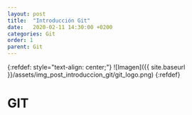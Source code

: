 ```yaml
---
layout: post
title:  "Introducción Git"
date:   2020-02-11 14:30:00 +0200
categories: Git
order: 1
parent: Git
---
```


{:refdef: style="text-align: center;"}
![Imagen]({{ site.baseurl }}/assets/img_post_introduccion_git/git_logo.png)
{:refdef}

# GIT
